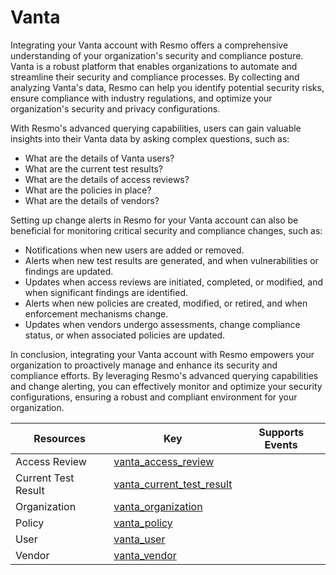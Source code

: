 Vanta
=====
Integrating your Vanta account with Resmo offers a comprehensive understanding of your organization's security and compliance posture. Vanta is a robust platform that enables organizations to automate and streamline their security and compliance processes. By collecting and analyzing Vanta's data, Resmo can help you identify potential security risks, ensure compliance with industry regulations, and optimize your organization's security and privacy configurations.

With Resmo's advanced querying capabilities, users can gain valuable insights into their Vanta data by asking complex questions, such as:

* What are the details of Vanta users?
* What are the current test results?
* What are the details of access reviews?
* What are the policies in place?
* What are the details of vendors?

Setting up change alerts in Resmo for your Vanta account can also be beneficial for monitoring critical security and compliance changes, such as:

* Notifications when new users are added or removed.
* Alerts when new test results are generated, and when vulnerabilities or findings are updated.
* Updates when access reviews are initiated, completed, or modified, and when significant findings are identified.
* Alerts when new policies are created, modified, or retired, and when enforcement mechanisms change.
* Updates when vendors undergo assessments, change compliance status, or when associated policies are updated.

In conclusion, integrating your Vanta account with Resmo empowers your organization to proactively manage and enhance its security and compliance efforts. By leveraging Resmo's advanced querying capabilities and change alerting, you can effectively monitor and optimize your security configurations, ensuring a robust and compliant environment for your organization.

| **Resources**       | **Key**                                                         | **Supports Events** |
| ------------------- | --------------------------------------------------------------- | ------------------- |
| Access Review       | [vanta\_access\_review](vanta\_access\_review.md)               |                     |
| Current Test Result | [vanta\_current\_test\_result](vanta\_current\_test\_result.md) |                     |
| Organization        | [vanta\_organization](vanta\_organization.md)                   |                     |
| Policy              | [vanta\_policy](vanta\_policy.md)                               |                     |
| User                | [vanta\_user](vanta\_user.md)                                   |                     |
| Vendor              | [vanta\_vendor](vanta\_vendor.md)                               |                     |

